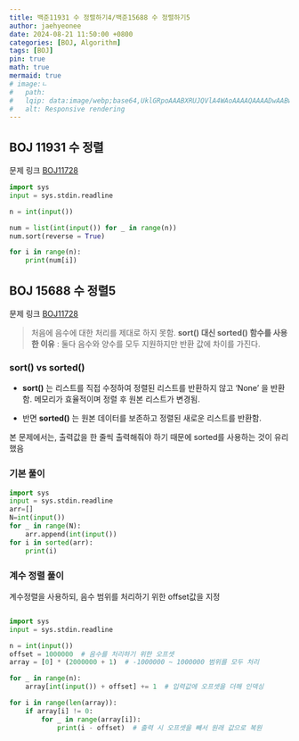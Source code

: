 ```yaml
---
title: 백준11931 수 정렬하기4/백준15688 수 정렬하기5
author: jaehyeonee
date: 2024-08-21 11:50:00 +0800
categories: [BOJ, Algorithm]
tags: [BOJ]
pin: true
math: true
mermaid: true
# image:ㄴ
#   path: 
#   lqip: data:image/webp;base64,UklGRpoAAABXRUJQVlA4WAoAAAAQAAAADwAABwAAQUxQSDIAAAARL0AmbZurmr57yyIiqE8oiG0bejIYEQTgqiDA9vqnsUSI6H+oAERp2HZ65qP/VIAWAFZQOCBCAAAA8AEAnQEqEAAIAAVAfCWkAALp8sF8rgRgAP7o9FDvMCkMde9PK7euH5M1m6VWoDXf2FkP3BqV0ZYbO6NA/VFIAAAA
#   alt: Responsive rendering 
---
```


## BOJ 11931 수 정렬

문제 링크
[BOJ11728](https://www.acmicpc.net/problem/11931)

```python
import sys
input = sys.stdin.readline

n = int(input())

num = list(int(input()) for _ in range(n))
num.sort(reverse = True)

for i in range(n):
    print(num[i])
```

## BOJ 15688 수 정렬5
문제 링크
[BOJ11728](https://www.acmicpc.net/problem/15688)

> 처음에 음수에 대한 처리를 제대로 하지 못함. 
**sort() 대신 sorted() 함수를 사용한 이유**
: 둘다 음수와 양수를 모두 지원하지만 반환 값에 차이를 가진다.

### sort() vs sorted()
- __sort()__ 는 리스트를 직접 수정하여 정렬된 리스트를 반환하지 않고 ‘None’ 을 반환함.
메모리가 효율적이며 정렬 후 원본 리스트가 변경됨.

- 반면 __sorted()__ 는 원본 데이터를 보존하고 정렬된 새로운 리스트를 반환함.

본 문제에서는,
출력값을 한 줄씩 출력해줘야 하기 때문에 sorted를 사용하는 것이 유리했음

### 기본 풀이

```python
import sys
input = sys.stdin.readline
arr=[]
N=int(input())
for _ in range(N):
    arr.append(int(input())
for i in sorted(arr):
    print(i)
```
### 계수 정렬 풀이
계수정렬을 사용하되, 음수 범위를 처리하기 위한 offset값을 지정

```python

import sys
input = sys.stdin.readline

n = int(input())
offset = 1000000  # 음수를 처리하기 위한 오프셋
array = [0] * (2000000 + 1)  # -1000000 ~ 1000000 범위를 모두 처리

for _ in range(n):
    array[int(input()) + offset] += 1  # 입력값에 오프셋을 더해 인덱싱

for i in range(len(array)):
    if array[i] != 0:
        for _ in range(array[i]):
            print(i - offset)  # 출력 시 오프셋을 빼서 원래 값으로 복원
```